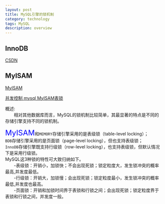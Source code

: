 ```yaml
---
layout: post
title: MySQL引擎的锁机制
category: technology
tags: MySQL
description: overview
---
```


## InnoDB

[CSDN](https://blog.csdn.net/yuanrxdu/article/details/41170381)

## MyISAM

[MyISAM](https://www.2cto.com/database/201508/429974.html)

[并发控制 mysql MyISAM表锁](https://www.cnblogs.com/qq78292959/archive/2013/01/30/2883109.html)

概述:<br>
&emsp;&emsp;相对其他数据库而言，MySQL的锁机制比较简单，其最显著的特点是不同的存储引擎支持不同的锁机制。<br>

<font color=blue size=5>MyISAM</font>和``MEMORY``存储引擎采用的是表级锁（table-level locking）；<br>
``BDB``存储引擎采用的是页面锁（page-level locking），但也支持表级锁；<br>
``InnoDB``存储引擎既支持行级锁（row-level locking），也支持表级锁，但默认情况下是采用行级锁。<br>
MySQL这3种锁的特性可大致归纳如下。<br>
    &emsp;&emsp;-表级锁：开销小，加锁快；不会出现死锁；锁定粒度大，发生锁冲突的概率最高,并发度最低。  
    &emsp;&emsp;-行级锁：开销大，加锁慢；会出现死锁；锁定粒度最小，发生锁冲突的概率最低,并发度也最高。  
    &emsp;&emsp;-页面锁：开销和加锁时间界于表锁和行锁之间；会出现死锁；锁定粒度界于表锁和行锁之间，并发度一般。  